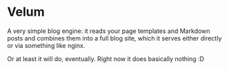 # Velum

A very simple blog engine: it reads your page templates and Markdown posts and combines them into a full blog site, which it serves either directly or via something like nginx.

Or at least it will do, eventually. Right now it does basically nothing :D
